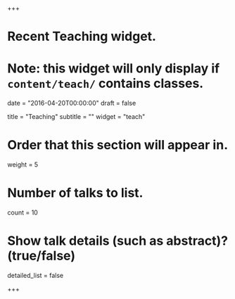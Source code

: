 +++
# Recent Teaching widget.
# Note: this widget will only display if `content/teach/` contains classes.

date = "2016-04-20T00:00:00"
draft = false

title = "Teaching"
subtitle = ""
widget = "teach"

# Order that this section will appear in.
weight = 5

# Number of talks to list.
count = 10

# Show talk details (such as abstract)? (true/false)
detailed_list = false

+++

